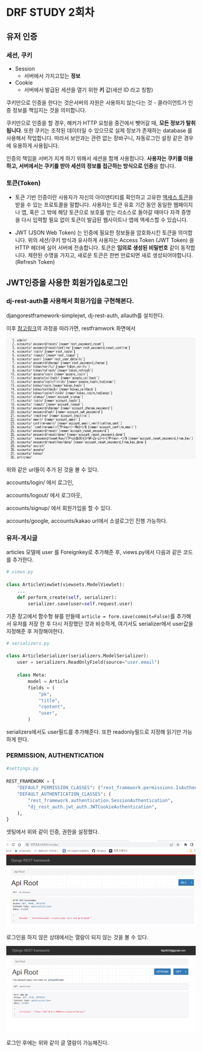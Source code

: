 # DRF STUDY 2회차

## 유저 인증

### 세션, 쿠키

* Session
  * 서버에서 가지고있는 **정보**
* Cookie
  - 서버에서 발급된 세션을 열기 위한 **키** 값(세션 ID 라고 칭함)

쿠키만으로 인증을 한다는 것은서버의 자원은 사용하지 않는다는 것 - 클라이언트가 인증 정보를 책임지는 것을 의미합니다.

쿠키만으로 인증을 할 경우, 해커가 HTTP 요청을 중간에서 뺏어갈 때, **모든 정보가 탈취됩니다**.
또한 쿠키는 조작된 데이터일 수 있으므로 실제 정보가 존재하는 database 를 사용해서 작업합니다.
따라서 보안과는 관련 없는 장바구니, 자동로그인 설정 같은 경우에 유용하게 사용됩니다.

인증의 책임을 서버가 지게 하기 위해서 세션을 함께 사용합니다. **사용자는 쿠키를 이용하고, 서버에서는 쿠키를 받아 세션의 정보를 접근하는 방식으로 인증**을 합니다.

### 토큰(Token)

* 토큰 기반 인증이란 사용자가 자신의 아이덴티티를 확인하고 고유한 [액세스 토큰](https://www.okta.com/identity-101/access-token/)을 받을 수 있는 프로토콜을 말합니다. 사용자는 토큰 유효 기간 동안 동일한 웹페이지나 앱, 혹은 그 밖에 해당 토큰으로 보호를 받는 리소스로 돌아갈 때마다 자격 증명을 다시 입력할 필요 없이 토큰이 발급된 웹사이트나 앱에 액세스할 수 있습니다.

* JWT (JSON Web Token) 는 인증에 필요한 정보들을 암호화시킨 토큰을 의미합니다. 위의 세션/쿠키 방식과 유사하게 사용자는 Access Token (JWT Token) 을 HTTP 헤더에 실어 서버에 전송합니다. 토큰은 **임의로 생성된 비밀번호** 같이 동작합니다. 제한된 수명을 가지고, 새로운 토큰은 한번 만료되면 새로 생성되어야합니다.(Refresh Token)

## JWT인증을 사용한 회원가입&로그인

### dj-rest-auth를 사용해서 회원가입을 구현해본다.

djangorestframework-simplejwt, dj-rest-auth, allauth를 설치한다.

이후 [참고링크](https://velog.io/@kjyeon1101/dj-rest-auth%EB%A5%BC-%ED%99%9C%EC%9A%A9%ED%95%9C-%EC%95%84%EC%A3%BC-%EA%B0%84%ED%8E%B8%ED%95%9C-JWT-%ED%9A%8C%EC%9B%90%EA%B0%80%EC%9E%85%EB%A1%9C%EA%B7%B8%EC%9D%B8)의 과정을 따라가면, restframwork 화면에서 

![image-20221201144059016](2회차_정리.assets/image-20221201144059016.png)

위와 같은 url들이 추가 된 것을 볼 수 있다. 

accounts/login/ 에서 로그인, 

accounts/logout/ 에서 로그아웃, 

accounts/signup/ 에서 회원가입을 할 수 있다.

accounts/google, accounts/kakao url에서 소셜로그인 진행 가능하다.

### 유저-게시글

articles 모델에 user 를 Foreignkey로 추가해준 후, views.py에서 다음과 같은 코드를 추가한다.

```python
# views.py

class ArticleViewSet(viewsets.ModelViewSet):
    ...
    def perform_create(self, serializer):
        serializer.save(user=self.request.user)
```

기존 장고에서 함수형 뷰를 만들때 `article = form.save(commit=False)`를 추가해서 유저를 저장 한 후 다시 저장했던 것과 비슷하게, 여기서도 serializer에서 user값을 지정해준 후 저장해야한다.

```python
# serializers.py

class ArticleSerializer(serializers.ModelSerializer):
    user = serializers.ReadOnlyField(source="user.email")

    class Meta:
        model = Article
        fields = (
            "pk",
            "title",
            "content",
            "user",
        )
```

serializers에서도 user필드를 추가해준다. 또한 readonly필드로 지정해 읽기만 가능하게 한다.

### PERMISSION, AUTHENTICATION

```python
#settings.py

REST_FRAMEWORK = {
    "DEFAULT_PERMISSION_CLASSES": ("rest_framework.permissions.IsAuthenticated",),
    "DEFAULT_AUTHENTICATION_CLASSES": (
        "rest_framework.authentication.SessionAuthentication",
        "dj_rest_auth.jwt_auth.JWTCookieAuthentication",
    ),
}
```

셋팅에서 위와 같이 인증, 권한을 설정했다.

![image-20221201202756081](2회차_정리.assets/image-20221201202756081.png)

로그인을 하지 않은 상태에서는 열람이 되지 않는 것을 볼 수 있다.

![image-20221201202840231](2회차_정리.assets/image-20221201202840231.png)

로그인 후에는 위와 같이 글 열람이 가능해진다.
